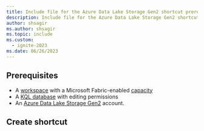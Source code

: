 ```yaml
---
title: Include file for the Azure Data Lake Storage Gen2 shortcut prerequisite in Real-Time Intelligence
description: Include file for the Azure Data Lake Storage Gen2 shortcut prerequisite in Real-Time Intelligence
author: shsagir
ms.author: shsagir
ms.topic: include
ms.custom:
  - ignite-2023
ms.date: 06/26/2023
---
```


## Prerequisites

* A [workspace](../../fundamentals/create-workspaces.md) with a Microsoft Fabric-enabled [capacity](../../enterprise/licenses.md#capacity)
* A [KQL database](../create-database.md) with editing permissions
* An [Azure Data Lake Storage Gen2](/azure/storage/blobs/data-lake-storage-introduction) account.

## Create shortcut
